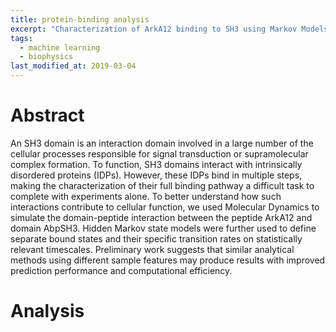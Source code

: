 ```yaml
---
title: protein-binding analysis
excerpt: "Characterization of ArkA12 binding to SH3 using Markov Models"
tags:
  - machine learning
  - biophysics
last_modified_at: 2019-03-04
---
```


# Abstract

An SH3 domain is an interaction domain involved in a large number of the
cellular processes responsible for signal transduction or supramolecular complex
formation. To function, SH3 domains interact with intrinsically disordered
proteins (IDPs). However, these IDPs bind in multiple steps, making the
characterization of their full binding pathway a difficult task to complete
with experiments alone. To better understand how such interactions contribute
to cellular function, we used Molecular Dynamics to simulate the
domain-peptide interaction between the peptide ArkA12 and domain AbpSH3.
Hidden Markov state models were further used to define separate bound states
and their specific transition rates on statistically relevant timescales.
Preliminary work suggests that similar analytical methods using different
sample features may produce results with improved prediction performance and
computational efficiency.

# Analysis
